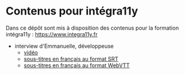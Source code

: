# Contenus pour intégra11y

Dans ce dépôt sont mis à disposition des contenus pour la formation intégra11y : https://www.integra11y.fr

- interview d'Emmanuelle, développeuse
  - [vidéo](./video/integra11y-interview-emmanuelle-developpeuse.mp4)
  - [sous-titres en français au format SRT](./video/integra11y-interview-emmanuelle-developpeuse.srt)
  - [sous-titres en français au format WebVTT](./video/integra11y-interview-emmanuelle-developpeuse.vtt)
  
